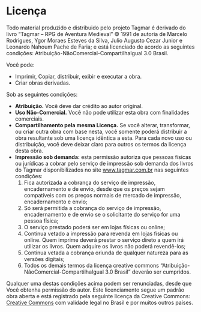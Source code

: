 # Licença
Todo material produzido e distribuido pelo projeto Tagmar é derivado do livro “Tagmar – RPG de Aventura Medieval” © 1991 de autoria de Marcelo Rodrigues,  Ygor Moraes Esteves da Silva, Julio Augusto Cezar Junior e Leonardo Nahoum Pache de Faria; e está licenciado de acordo as seguintes condições: Atribuição-NãoComercial-CompartilhaIgual 3.0 Brasil.

Você pode:
* Imprimir, Copiar, distribuir, exibir e executar a obra.
* Criar obras derivadas.

Sob as seguintes condições:

* **Atribuição.** Você deve dar crédito ao autor original. 
* **Uso Não-Comercial.** Você não pode utilizar esta obra com finalidades comerciais. 
* **Compartilhamento pela mesma Licença.** Se você alterar, transformar, ou criar outra obra com base nesta, você somente poderá distribuir a obra resultante sob uma licença idêntica a esta. Para cada novo uso ou distribuição, você deve deixar claro para outros os termos da licença desta obra.
* **Impressão sob demanda:** esta permissão autoriza que pessoas físicas ou jurídicas a cobrar pelo serviço de impressão sob demanda dos livros do Tagmar disponibilizados no site www.tagmar.com.br nas seguintes condições:
    1. Fica autorizada a cobrança do serviço de impressão, encadernamento e de envio, desde que os preços sejam compatíveis com os preços normais de mercado de impressão, encadernamento e envio; 
    2. Só será permitida a cobrança do serviço de impressão, encadernamento e de envio se o solicitante do serviço for uma pessoa física; 
    3. O serviço prestado poderá ser em lojas físicas ou online; 
    4. Continua vetado a impressão para revenda em lojas físicas ou online. Quem imprime deverá prestar o serviço direto a quem irá utilizar os livros. Quem adquire os livros não poderá revendê-los; 
    5. Continua vetada a cobrança oriunda de qualquer natureza para as versões digitais; 
    6. Todos os demais termos da licença creative commons “Atribuição-NãoComercial-CompartilhaIgual 3.0 Brasil” deverão ser cumpridos.

Qualquer uma destas condições acima podem ser renunciadas, desde que Você obtenha permissão do autor.
Este licenciamento segue um padrão obra aberta e está registrado pela seguinte licença da Creative Commons: [Creative Commons](http://creativecommons.org/licenses/by-nc-sa/3.0/br/) com validade legal no Brasil e por muitos outros países. 



   


                            